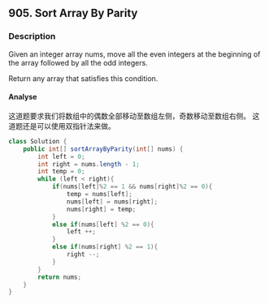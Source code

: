 ## 905. Sort Array By Parity
### Description

Given an integer array nums, move all the even integers at the beginning of the array followed by all the odd integers.

Return any array that satisfies this condition.

#### Analyse
这道题要求我们将数组中的偶数全部移动至数组左侧，奇数移动至数组右侧。
这道题还是可以使用双指针法来做。

```java
class Solution {
    public int[] sortArrayByParity(int[] nums) {
        int left = 0;
        int right = nums.length - 1;
        int temp = 0;
        while (left < right){
            if(nums[left]%2 == 1 && nums[right]%2 == 0){
                temp = nums[left];
                nums[left] = nums[right];
                nums[right] = temp;
            }
            else if(nums[left] %2 == 0){
                left ++;
            }
            else if(nums[right] %2 == 1){
                right --;
            }
        }
        return nums;
    }
}
```
